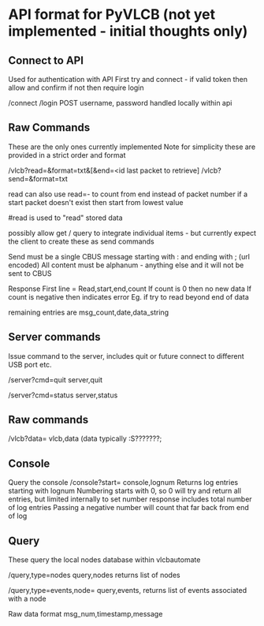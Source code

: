 # API format for PyVLCB (not yet implemented - initial thoughts only)

## Connect to API

Used for authentication with API
First try and connect - if valid token then allow and confirm
if not then require login

/connect
/login POST username, password
handled locally within api


## Raw Commands
These are the only ones currently implemented
Note for simplicity these are provided in a strict order and format

/vlcb?read=<id of first data packet>&format=txt&[&end=<id last packet to retrieve]
/vlcb?send=<string of send request>&format=txt

read can also use read=-<value> to count from end instead of packet number
if a start packet doesn't exist then start from lowest value


#read is used to "read" stored data

possibly allow get / query to integrate individual items - but currently expect the client to create
these as send commands

Send must be a single CBUS message starting with : and ending with ; (url encoded)
All content must be alphanum - anything else and it will not be sent to CBUS


Response 
First line = Read,start,end,count
If count is 0 then no new data
If count is negative then indicates error
Eg. if try to read beyond end of data

remaining entries are
msg_count,date,data_string






## Server commands

Issue command to the server, includes quit or future connect to different USB port etc.

/server?cmd=quit
server,quit

/server?cmd=status
server,status


## Raw commands

/vlcb?data=<raw data>
vlcb,data
(data typically :S???????;

## Console

Query the console
/console?start=<lognum>
console,lognum
Returns log entries starting with lognum
Numbering starts with 0, so 0 will try and return all entries, but limited internally to set number
response includes total number of log entries
Passing a negative number will count that far back from end of log

## Query

These query the local nodes database within vlcbautomate 

/query,type=nodes
query,nodes
returns list of nodes

/query,type=events,node=<nodeid>
query,events,<nodeid>
returns list of events associated with a node

Raw data format msg_num,timestamp,message


